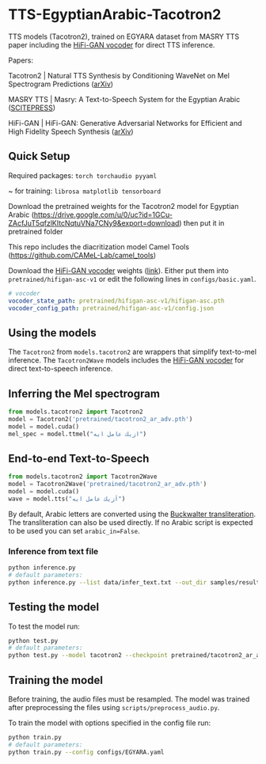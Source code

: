 # TTS-EgyptianArabic-Tacotron2

TTS models (Tacotron2), trained on EGYARA dataset from MASRY TTS paper including the [HiFi-GAN vocoder](https://github.com/jik876/hifi-gan) for direct TTS inference.


Papers:

Tacotron2 | Natural TTS Synthesis by Conditioning WaveNet on Mel Spectrogram Predictions ([arXiv](https://arxiv.org/abs/1712.05884))

MASRY TTS | Masry: A Text-to-Speech System for the Egyptian Arabic ([SCITEPRESS](https://www.scitepress.org/Documents/2023/122443/))

HiFi-GAN  | HiFi-GAN: Generative Adversarial Networks for Efficient and High Fidelity Speech Synthesis ([arXiv](https://arxiv.org/abs/2010.05646))


## Quick Setup
Required packages:
`torch torchaudio pyyaml`

~ for training: `librosa matplotlib tensorboard`




Download the pretrained weights for the Tacotron2 model for Egyptian Arabic (https://drive.google.com/u/0/uc?id=1GCu-ZAcfJuT5qfzlKItcNqtuVNa7CNy9&export=download) then put it in pretrained folder

This repo includes the diacritization model Camel Tools (https://github.com/CAMeL-Lab/camel_tools)

Download the [HiFi-GAN vocoder](https://github.com/jik876/hifi-gan) weights ([link](https://drive.google.com/u/0/uc?id=1zSYYnJFS-gQox-IeI71hVY-fdPysxuFK&export=download)). Either put them into `pretrained/hifigan-asc-v1` or edit the following lines in `configs/basic.yaml`.

```yaml
# vocoder
vocoder_state_path: pretrained/hifigan-asc-v1/hifigan-asc.pth
vocoder_config_path: pretrained/hifigan-asc-v1/config.json
```

## Using the models

The `Tacotron2` from `models.tacotron2` are wrappers that simplify text-to-mel inference. The `Tacotron2Wave` models includes the [HiFi-GAN vocoder](https://github.com/jik876/hifi-gan) for direct text-to-speech inference.

## Inferring the Mel spectrogram

```python
from models.tacotron2 import Tacotron2
model = Tacotron2('pretrained/tacotron2_ar_adv.pth')
model = model.cuda()
mel_spec = model.ttmel("ازيك عامل ايه")
```



## End-to-end Text-to-Speech

```python
from models.tacotron2 import Tacotron2Wave
model = Tacotron2Wave('pretrained/tacotron2_ar_adv.pth')
model = model.cuda()
wave = model.tts("اَزيك عامل ايه")

```



By default, Arabic letters are converted using the [Buckwalter transliteration](https://en.wikipedia.org/wiki/Buckwalter_transliteration). The transliteration can also be used directly. If no Arabic script is expected to be used you can set `arabic_in=False`.



### Inference from text file
```bash
python inference.py
# default parameters:
python inference.py --list data/infer_text.txt --out_dir samples/results --model tacotron2 --checkpoint pretrained/tacotron2_ar_adv.pth --batch_size 2 --denoise 0
```

## Testing the model
To test the model run:
```bash
python test.py
# default parameters:
python test.py --model tacotron2 --checkpoint pretrained/tacotron2_ar_adv.pth --out_dir samples/test
```




## Training the model
Before training, the audio files must be resampled. The model was trained after preprocessing the files using `scripts/preprocess_audio.py`.

To train the model with options specified in the config file run:
```bash
python train.py
# default parameters:
python train.py --config configs/EGYARA.yaml
```



